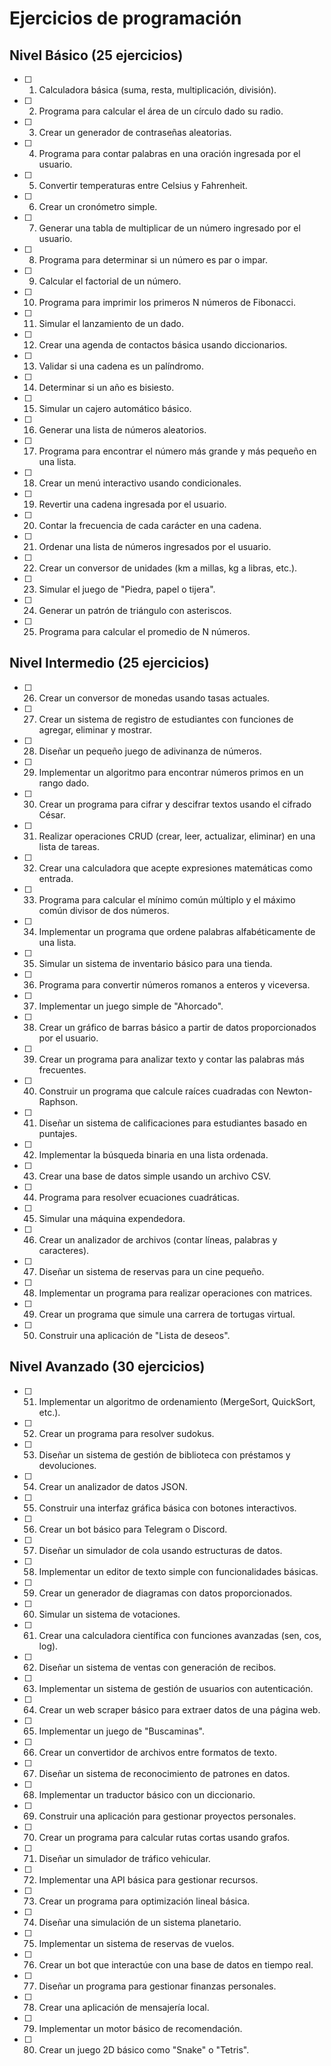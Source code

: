 # Ejercicios de programación
## Nivel Básico (25 ejercicios)

- [ ] 1. Calculadora básica (suma, resta, multiplicación, división).
- [ ] 2. Programa para calcular el área de un círculo dado su radio.
- [ ] 3. Crear un generador de contraseñas aleatorias.
- [ ] 4. Programa para contar palabras en una oración ingresada por el usuario.
- [ ] 5. Convertir temperaturas entre Celsius y Fahrenheit.
- [ ] 6. Crear un cronómetro simple.
- [ ] 7. Generar una tabla de multiplicar de un número ingresado por el usuario.
- [ ] 8. Programa para determinar si un número es par o impar.
- [ ] 9. Calcular el factorial de un número.
- [ ] 10. Programa para imprimir los primeros N números de Fibonacci.
- [ ] 11. Simular el lanzamiento de un dado.
- [ ] 12. Crear una agenda de contactos básica usando diccionarios.
- [ ] 13. Validar si una cadena es un palíndromo.
- [ ] 14. Determinar si un año es bisiesto.
- [ ] 15. Simular un cajero automático básico.
- [ ] 16. Generar una lista de números aleatorios.
- [ ] 17. Programa para encontrar el número más grande y más pequeño en una lista.
- [ ] 18. Crear un menú interactivo usando condicionales.
- [ ] 19. Revertir una cadena ingresada por el usuario.
- [ ] 20. Contar la frecuencia de cada carácter en una cadena.
- [ ] 21. Ordenar una lista de números ingresados por el usuario.
- [ ] 22. Crear un conversor de unidades (km a millas, kg a libras, etc.).
- [ ] 23. Simular el juego de "Piedra, papel o tijera".
- [ ] 24. Generar un patrón de triángulo con asteriscos.
- [ ] 25. Programa para calcular el promedio de N números.

## Nivel Intermedio (25 ejercicios)

- [ ] 26. Crear un conversor de monedas usando tasas actuales.
- [ ] 27. Crear un sistema de registro de estudiantes con funciones de agregar, eliminar y mostrar.
- [ ] 28. Diseñar un pequeño juego de adivinanza de números.
- [ ] 29. Implementar un algoritmo para encontrar números primos en un rango dado.
- [ ] 30. Crear un programa para cifrar y descifrar textos usando el cifrado César.
- [ ] 31. Realizar operaciones CRUD (crear, leer, actualizar, eliminar) en una lista de tareas.
- [ ] 32. Crear una calculadora que acepte expresiones matemáticas como entrada.
- [ ] 33. Programa para calcular el mínimo común múltiplo y el máximo común divisor de dos números.
- [ ] 34. Implementar un programa que ordene palabras alfabéticamente de una lista.
- [ ] 35. Simular un sistema de inventario básico para una tienda.
- [ ] 36. Programa para convertir números romanos a enteros y viceversa.
- [ ] 37. Implementar un juego simple de "Ahorcado".
- [ ] 38. Crear un gráfico de barras básico a partir de datos proporcionados por el usuario.
- [ ] 39. Crear un programa para analizar texto y contar las palabras más frecuentes.
- [ ] 40. Construir un programa que calcule raíces cuadradas con Newton-Raphson.
- [ ] 41. Diseñar un sistema de calificaciones para estudiantes basado en puntajes.
- [ ] 42. Implementar la búsqueda binaria en una lista ordenada.
- [ ] 43. Crear una base de datos simple usando un archivo CSV.
- [ ] 44. Programa para resolver ecuaciones cuadráticas.
- [ ] 45. Simular una máquina expendedora.
- [ ] 46. Crear un analizador de archivos (contar líneas, palabras y caracteres).
- [ ] 47. Diseñar un sistema de reservas para un cine pequeño.
- [ ] 48. Implementar un programa para realizar operaciones con matrices.
- [ ] 49. Crear un programa que simule una carrera de tortugas virtual.
- [ ] 50. Construir una aplicación de "Lista de deseos".

## Nivel Avanzado (30 ejercicios)

- [ ] 51. Implementar un algoritmo de ordenamiento (MergeSort, QuickSort, etc.).
- [ ] 52. Crear un programa para resolver sudokus.
- [ ] 53. Diseñar un sistema de gestión de biblioteca con préstamos y devoluciones.
- [ ] 54. Crear un analizador de datos JSON.
- [ ] 55. Construir una interfaz gráfica básica con botones interactivos.
- [ ] 56. Crear un bot básico para Telegram o Discord.
- [ ] 57. Diseñar un simulador de cola usando estructuras de datos.
- [ ] 58. Implementar un editor de texto simple con funcionalidades básicas.
- [ ] 59. Crear un generador de diagramas con datos proporcionados.
- [ ] 60. Simular un sistema de votaciones.
- [ ] 61. Crear una calculadora científica con funciones avanzadas (sen, cos, log).
- [ ] 62. Diseñar un sistema de ventas con generación de recibos.
- [ ] 63. Implementar un sistema de gestión de usuarios con autenticación.
- [ ] 64. Crear un web scraper básico para extraer datos de una página web.
- [ ] 65. Implementar un juego de "Buscaminas".
- [ ] 66. Crear un convertidor de archivos entre formatos de texto.
- [ ] 67. Diseñar un sistema de reconocimiento de patrones en datos.
- [ ] 68. Implementar un traductor básico con un diccionario.
- [ ] 69. Construir una aplicación para gestionar proyectos personales.
- [ ] 70. Crear un programa para calcular rutas cortas usando grafos.
- [ ] 71. Diseñar un simulador de tráfico vehicular.
- [ ] 72. Implementar una API básica para gestionar recursos.
- [ ] 73. Crear un programa para optimización lineal básica.
- [ ] 74. Diseñar una simulación de un sistema planetario.
- [ ] 75. Implementar un sistema de reservas de vuelos.
- [ ] 76. Crear un bot que interactúe con una base de datos en tiempo real.
- [ ] 77. Diseñar un programa para gestionar finanzas personales.
- [ ] 78. Crear una aplicación de mensajería local.
- [ ] 79. Implementar un motor básico de recomendación.
- [ ] 80. Crear un juego 2D básico como "Snake" o "Tetris".

